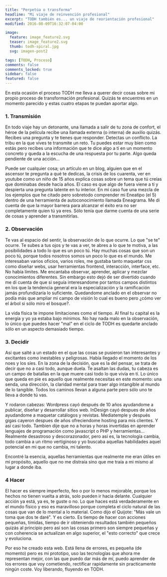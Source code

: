 ```yaml
---
title: "Perpetúa o transforma"
headline: "Mi viaje de reinvención profesional"
excerpt: "TODH también es... un viaje de reorientación profesional"
modified: 2016-08-09T16:32:07-04:00

image:
  feature: image_feature2.svg
  teaser: image_feature2.svg
  thumb: todh-spiral.jpg
  svg: imagen-post2

tags: [TODH, Proceso]
comments: false
comments_locked: true
sidebar: false
featured: false
---
```


En esta ocasión el proceso TODH me lleva a querer decir cosas sobre mi propio proceso de transformación profesional. Quizás te encuentres en un momento parecido y estas cuatro etapas te puedan aportar algo.

### 1. Transmisión

En todo viaje hay un detonante, una llamada a salir de tu zona de confort, el héroe de la película recibe una llamada externa (o interna) de auxilio quizás. Recibes una pregunta y te tienes que responder. Detectas un conflicto. La tribu en la que vives te transmite un reto. Tu puedes estar muy bien como estás pero recibes una información que te dice algo a tí en un momento concreto y queda a la escucha de una respuesta por tu parte. Algo queda pendiente de una acción...

Puede ser cualquier cosa; un artículo en un blog, alguien que en el ascensor te pregunta a qué te dedicas, la crisis de los cuarenta, ver en youtube como un niño de 15 años explica cosas sobre un tema que tú creías que dominabas desde hacía años. El caso es que algo de fuera viene a tí y despierta una pregunta latente en tu interior. En mi caso fue una mezcla de los ejemplos que he citado pero sobretodo comprender mi Eneatipo (el 5) dentro de una herramienta de autoconocimiento llamada Eneagrama. Me di cuenta de que la mayor barrera para alcanzar el éxito era no ser completamente quien tú ya eres. Sólo tenía que darme cuenta de una serie de cosas y aprender a transmitirlas.

### 2. Observación

Te vas al espacio del sentir, la observación de lo que ocurre. Lo que "se te" ocurre. Te subes a tus ojos y te vas a ver, te abres a lo que te motiva, a las posibilidades a todo lo que es un poco tú. Hay muchas cosas que son un poco tú, porque todos nosotros somos un poco lo que es el mundo. Me interesaban varios oficios, varios roles, me gustaba tanto maquetar css como diseñar webs, usar herramientas frontend, interacción, interface, etc. No había límites. Me encantaba observar, aprender, aplicar y mezclar conocimientos diferentes. Sin embargo esto dejó de ser divertido cuando me di cuenta de que si seguía interesandome por tantos campos distintos en los que la tendencia general era la especialización y la ramificación jamás profundizaría lo suficiente. Quedandome anclado en el observar no podía más que ampliar mi campo de visión lo cual es bueno pero ¿cómo ver el árbol si sólo miro el bosque?.

La vida física te impone limitaciones como el tiempo. Al final tu capital es la energía y yo ya estaba bajo mínimos. No hay nada malo en la observación, lo único que puedes hacer "mal" en el ciclo de TODH es quedarte anclado sólo en un aspecto demasiado tiempo.

### 3. Decidir

Así que salté a un estado en el que las cosas se pusieron tan interesantes y excitantes como inestables y peligrosas. Había llegado el momento de los noes y los síes. En la zona de la decisión, que es la del pensar, se trata de decir que no a casi todo, aunque duela. Te asaltan las dudas, tu cabeza es un campo de batallas en la que muere casi todo lo que vivía en tí. Lo único que queda en pie es aquello que realmente necesitas en este momento: una senda, una dirección, la claridad mental para traer algo intangible al mundo de lo tangible. Todos los caminos llevan a alguna parte pero sólo uno te lleva a donde tú vas.

Y rodaron cabezas: Wordpress cayó después de 10 años ayudandome a publicar, diseñar y desarrollar sitios web. InDesign cayó despues de años ayudandome a maquetar catálogos y revistas. Mediatemple y después gigas cayeron despues de años ofreciendome hosting para mis clientes. Y así casi todo. Tambien dije que no a horas y horas invertidas en aprender lenguajes de programación como javascript o PHP y herramientas... Realmente desastroso y descorazonador, pero así es, la tecnología cambia, todo cambia a un ritmo vertiginoso y yo buscaba aquellas habilidades aquel potencial en mi que no cambia, mi talento.

Encontré la esencia, aquellas herramientas que realmente me eran útiles en mi propósito, aquello que no me distraía sino que me traía a mi mismo al lugar a donde iba.

### 4 Hacer

El hacer es siempre imperfecto, feo o por lo menos mejorable, porque los hechos no tienen vuelta a atrás, solo pueden ir hacia delante. Cualquier acción ya está, ya es, te guste o no. Lo que haces está verdaderamente en el mundo físico y eso es maravilloso porque completa el ciclo natural de las cosas que van de lo mental a lo material. Como dijo el Quijote: "Más vale un toma que dos te daré". Y es cierto. Es tiempo de hacer con acciones pequeñas, tímidas, tiempo de ir obteniendo resultados también pequeños quizás al principio pero así son las cosas primero son siempre pequeñas y con coherencia se actualizan en algo superior, el "esto correcto" que crece y evoluciona.

Por eso he creado esta web. Está llena de errores, es pequeña (de momento) pero es mi prototipo, uso las tecnologías que ahora me representan mejor, con las que puedo dar más de mí, puedo aprender de los errores que voy cometiendo, rectificar rapidamente sin practicamente ningún coste. Voy liberando, fluyendo en TODH.
